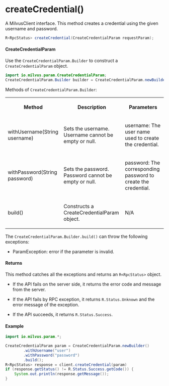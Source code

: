 # createCredential()

A MilvusClient interface. This method creates a credential using the given username and password.

```java
R<RpcStatus> createCredential(CreateCredentialParam requestParam);
```

#### CreateCredentialParam

Use the `CreateCredentialParam.Builder` to construct a `CreateCredentialParam` object.

```java
import io.milvus.param.CreateCredentialParam;
CreateCredentialParam.Builder builder = CreateCredentialParam.newBuilder();
```

Methods of `CreateCredentialParam.Builder`:

<table>
    <tr>
        <th><p>Method</p></th>
        <th><p>Description</p></th>
        <th><p>Parameters</p></th>
    </tr>
    <tr>
        <td><p>withUsername(String username)</p></td>
        <td><p>Sets the username. Username cannot be empty or null.</p></td>
        <td><p>username: The user name used to create the credential.</p></td>
    </tr>
    <tr>
        <td><p>withPassword(String password)</p></td>
        <td><p>Sets the password. Password cannot be empty or null.</p></td>
        <td><p>password: The corresponding password to create the credential.</p></td>
    </tr>
    <tr>
        <td><p>build()</p></td>
        <td><p>Constructs a CreateCredentialParam object.</p></td>
        <td><p>N/A</p></td>
    </tr>
</table>

The `CreateCredentialParam.Builder.build()` can throw the following exceptions:

- ParamException: error if the parameter is invalid.

#### Returns

This method catches all the exceptions and returns an `R<RpcStatus>` object.

- If the API fails on the server side, it returns the error code and message from the server.

- If the API fails by RPC exception, it returns `R.Status.Unknown` and the error message of the exception.

- If the API succeeds, it returns `R.Status.Success`.

#### Example

```java
import io.milvus.param.*;

CreateCredentialParam param = CreateCredentialParam.newBuilder()
        .withUsername("user")
        .withPassword("password")
        .build();
R<RpcStatus> response = client.createCredential(param)
if (response.getStatus() != R.Status.Success.getCode()) {
    System.out.println(response.getMessage());
}
```
